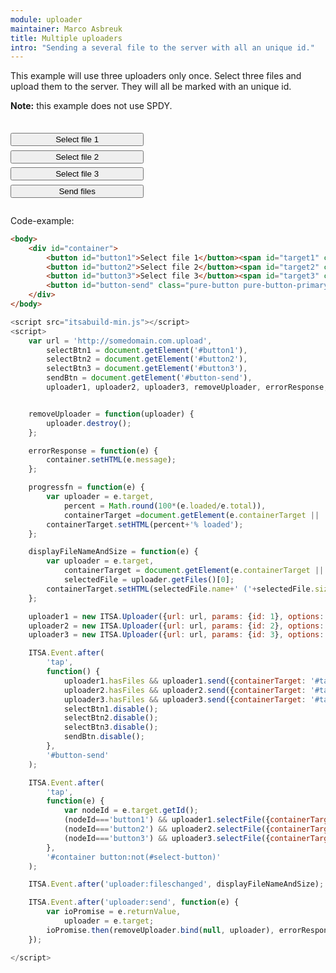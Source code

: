 ```yaml
---
module: uploader
maintainer: Marco Asbreuk
title: Multiple uploaders
intro: "Sending a several file to the server with all an unique id."
---
```


<style type="text/css">
    #container {
        margin: 2em 0;
        min-height: 2em;
    }
    #container button {
        margin-top: 0.5em;
        min-width: 16em;
    }
    .target-container {
        margin: 2em 0;
        padding: 1em;
        min-height: 3.6em;
    }
</style>

This example will use three uploaders only once. Select three files and upload them to the server. They will all be marked with an unique id.

**Note:** this example does not use SPDY.

<div id="container">
    <button id="button1" class="pure-button pure-button-primary pure-button-bordered">Select file 1</button><span id="target1" class="target-container"></span><br>
    <button id="button2" class="pure-button pure-button-primary pure-button-bordered">Select file 2</button><span id="target2" class="target-container"></span><br>
    <button id="button3" class="pure-button pure-button-primary pure-button-bordered">Select file 3</button><span id="target3" class="target-container"></span><br>
    <button id="button-send" class="pure-button pure-button-primary pure-button-bordered">Send files</button>
</div>


Code-example:

```html
<body>
    <div id="container">
        <button id="button1">Select file 1</button><span id="target1" class="target-container"></span><br>
        <button id="button2">Select file 2</button><span id="target2" class="target-container"></span><br>
        <button id="button3">Select file 3</button><span id="target3" class="target-container"></span><br>
        <button id="button-send" class="pure-button pure-button-primary pure-button-bordered">Send files</button>
    </div>
</body>
```

```js
<script src="itsabuild-min.js"></script>
<script>
    var url = 'http://somedomain.com.upload',
        selectBtn1 = document.getElement('#button1'),
        selectBtn2 = document.getElement('#button2'),
        selectBtn3 = document.getElement('#button3'),
        sendBtn = document.getElement('#button-send'),
        uploader1, uploader2, uploader3, removeUploader, errorResponse, progressfn, displayFileNameAndSize;


    removeUploader = function(uploader) {
        uploader.destroy();
    };

    errorResponse = function(e) {
        container.setHTML(e.message);
    };

    progressfn = function(e) {
        var uploader = e.target,
            percent = Math.round(100*(e.loaded/e.total)),
            containerTarget =document.getElement(e.containerTarget || '#target1');
        containerTarget.setHTML(percent+'% loaded');
    };

    displayFileNameAndSize = function(e) {
        var uploader = e.target,
            containerTarget = document.getElement(e.containerTarget || '#target1'),
            selectedFile = uploader.getFiles()[0];
        containerTarget.setHTML(selectedFile.name+' ('+selectedFile.size+' bytes)');
    };

    uploader1 = new ITSA.Uploader({url: url, params: {id: 1}, options: {progressfn: progressfn}});
    uploader2 = new ITSA.Uploader({url: url, params: {id: 2}, options: {progressfn: progressfn}});
    uploader3 = new ITSA.Uploader({url: url, params: {id: 3}, options: {progressfn: progressfn}});

    ITSA.Event.after(
        'tap',
        function() {
            uploader1.hasFiles && uploader1.send({containerTarget: '#target1'});
            uploader2.hasFiles && uploader2.send({containerTarget: '#target2'});
            uploader3.hasFiles && uploader3.send({containerTarget: '#target3'});
            selectBtn1.disable();
            selectBtn2.disable();
            selectBtn3.disable();
            sendBtn.disable();
        },
        '#button-send'
    );

    ITSA.Event.after(
        'tap',
        function(e) {
            var nodeId = e.target.getId();
            (nodeId==='button1') && uploader1.selectFile({containerTarget: '#target1'});
            (nodeId==='button2') && uploader2.selectFile({containerTarget: '#target2'});
            (nodeId==='button3') && uploader3.selectFile({containerTarget: '#target3'});
        },
        '#container button:not(#select-button)'
    );

    ITSA.Event.after('uploader:fileschanged', displayFileNameAndSize);

    ITSA.Event.after('uploader:send', function(e) {
        var ioPromise = e.returnValue,
            uploader = e.target;
        ioPromise.then(removeUploader.bind(null, uploader), errorResponse);
    });

</script>
```

<script src="../../dist/itsabuild-min.js"></script>
<script>
    var url = 'http://newsite.matrix-wijnen.nl/procesimage',
        selectBtn1 = document.getElement('#button1'),
        selectBtn2 = document.getElement('#button2'),
        selectBtn3 = document.getElement('#button3'),
        sendBtn = document.getElement('#button-send'),
        uploader1, uploader2, uploader3, removeUploader, errorResponse, progressfn, displayFileNameAndSize;


    selectBtn1.enable();
    selectBtn2.enable();
    selectBtn3.enable();
    sendBtn.enable();

    removeUploader = function(uploader) {
        uploader.destroy();
    };

    errorResponse = function(e) {
        container.setHTML(e.message);
    };

    progressfn = function(e) {
        var uploader = e.target,
            percent = Math.round(100*(e.loaded/e.total)),
            containerTarget =document.getElement(e.containerTarget || '#target1');
        containerTarget.setHTML(percent+'% loaded');
    };

    displayFileNameAndSize = function(e) {
        var uploader = e.target,
            containerTarget = document.getElement(e.containerTarget || '#target1'),
            selectedFile = uploader.getFiles()[0];
        containerTarget.setHTML(selectedFile.name+' ('+selectedFile.size+' bytes)');
    };

    uploader1 = new ITSA.Uploader({url: url, params: {id: 1}, options: {progressfn: progressfn}});
    uploader2 = new ITSA.Uploader({url: url, params: {id: 2}, options: {progressfn: progressfn}});
    uploader3 = new ITSA.Uploader({url: url, params: {id: 3}, options: {progressfn: progressfn}});

    ITSA.Event.after(
        'tap',
        function() {
            uploader1.hasFiles && uploader1.send({containerTarget: '#target1'});
            uploader2.hasFiles && uploader2.send({containerTarget: '#target2'});
            uploader3.hasFiles && uploader3.send({containerTarget: '#target3'});
            selectBtn1.disable();
            selectBtn2.disable();
            selectBtn3.disable();
            sendBtn.disable();
        },
        '#button-send'
    );

    ITSA.Event.after(
        'tap',
        function(e) {
            var nodeId = e.target.getId();
            (nodeId==='button1') && uploader1.selectFile({containerTarget: '#target1'});
            (nodeId==='button2') && uploader2.selectFile({containerTarget: '#target2'});
            (nodeId==='button3') && uploader3.selectFile({containerTarget: '#target3'});
        },
        '#container button:not(#select-button)'
    );

    ITSA.Event.after('uploader:fileschanged', displayFileNameAndSize);

    ITSA.Event.after('uploader:send', function(e) {
        var ioPromise = e.returnValue,
            uploader = e.target;
        ioPromise.then(removeUploader.bind(null, uploader), errorResponse);
    });

</script>